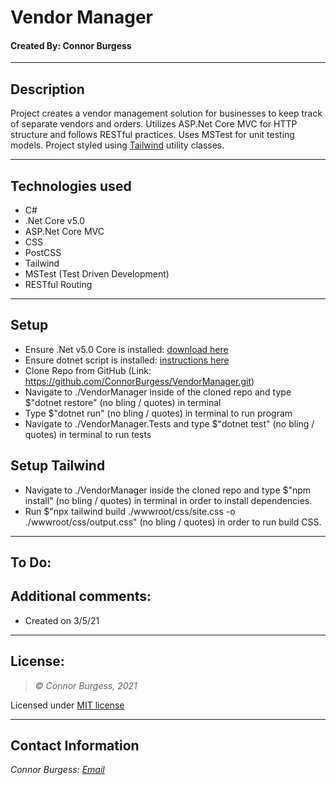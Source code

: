 # Vendor Manager
#### Created By: Connor Burgess 
* * *

## Description  
Project creates a vendor management solution for businesses to keep track of separate vendors and orders. Utilizes ASP.Net Core MVC for HTTP structure and follows RESTful practices. Uses MSTest for unit testing models. Project styled using [Tailwind](https://tailwindcss.com/) utility classes.

* * *

## Technologies used
* C#
* .Net Core v5.0
* ASP.Net Core MVC
* CSS
* PostCSS
* Tailwind
* MSTest (Test Driven Development)
* RESTful Routing

* * *

## Setup

* Ensure .Net v5.0 Core is installed: [download here](https://dotnet.microsoft.com/download/dotnet/5.0)
* Ensure dotnet script is installed: [instructions here](https://github.com/filipw/dotnet-script)
* Clone Repo from GitHub (Link: https://github.com/ConnorBurgess/VendorManager.git)
* Navigate to ./VendorManager inside of the cloned repo and type $"dotnet restore" (no bling / quotes) in terminal
* Type $"dotnet run" (no bling / quotes) in terminal to run program
* Navigate to ./VendorManager.Tests and type $"dotnet test" (no bling / quotes) in terminal to run tests

## Setup Tailwind
* Navigate to ./VendorManager inside the cloned repo and type $"npm install" (no bling / quotes) in terminal in order to install dependencies.
* Run $"npx tailwind build ./wwwroot/css/site.css -o ./wwwroot/css/output.css" (no bling / quotes) in order to run build CSS. 


* * *

## To Do:


## Additional comments:
* Created on 3/5/21  
* * *

## License:
> *&copy; Connor Burgess, 2021*

Licensed under [MIT license](https://mit-license.org/)

* * *

## Contact Information
_Connor Burgess: [Email](connorburgesscodes@gmail.com)_